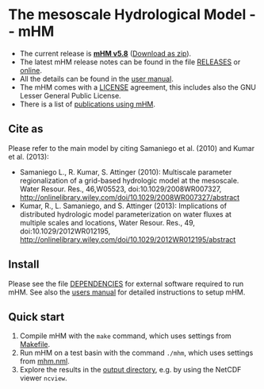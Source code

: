 # The mesoscale Hydrological Model -- mHM

- The current release is **[mHM v5.8][1]** ([Download as zip][2]).
- The latest mHM release notes can be found in the file [RELEASES][3] or [online][4].
- All the details can be found in the [user manual][5].
- The mHM comes with a [LICENSE][6] agreement, this includes also the GNU Lesser General Public License.
- There is a list of [publications using mHM][7].


## Cite as

Please refer to the main model by citing Samaniego et al. (2010) and Kumar et al. (2013):

- Samaniego L., R. Kumar, S. Attinger (2010): Multiscale parameter regionalization of a grid-based hydrologic model at the mesoscale. Water Resour. Res., 46,W05523, doi:10.1029/2008WR007327, http://onlinelibrary.wiley.com/doi/10.1029/2008WR007327/abstract
- Kumar, R., L. Samaniego, and S. Attinger (2013): Implications of distributed hydrologic model parameterization on water fluxes at multiple scales and locations, Water Resour. Res., 49, doi:10.1029/2012WR012195, http://onlinelibrary.wiley.com/doi/10.1029/2012WR012195/abstract


## Install

Please see the file [DEPENDENCIES][8] for external software required to run mHM.
See also the [users manual][5] for detailed instructions to setup mHM.


## Quick start

1. Compile mHM with the `make` command, which uses settings from [Makefile](Makefile).
2. Run mHM on a test basin with the command `./mhm`, which uses settings from [mhm.nml](mhm.nml).
3. Explore the results in the [output directory](test_basin/), e.g. by using the NetCDF viewer `ncview`.


[1]: https://git.ufz.de/mhm/mhm/tags/v5.8
[2]: https://git.ufz.de/mhm/mhm/repository/v5.8/archive.zip
[3]: doc/RELEASES.md
[4]: https://git.ufz.de/mhm/mhm/tags/
[5]: doc/mhm_manual_v5.8.pdf
[6]: LICENSE
[7]: doc/mhm_papers.md
[8]: doc/DEPENDENCIES.md


